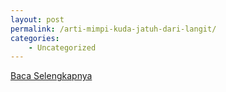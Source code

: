 ```yaml
---
layout: post
permalink: /arti-mimpi-kuda-jatuh-dari-langit/
categories:
    - Uncategorized
---
```


[Baca Selengkapnya](/08)